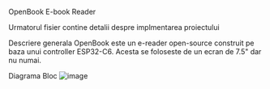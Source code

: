OpenBook E-book Reader

Urmatorul fisier contine detalii despre implmentarea proiectului

Descriere generala
OpenBook este un e-reader open-source construit pe baza unui controller ESP32-C6. Acesta se foloseste de un ecran de 7.5" dar nu numai.

Diagrama Bloc
![image](https://github.com/user-attachments/assets/37a9a138-f1be-4408-9418-5c64a5490471)
